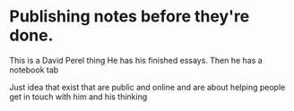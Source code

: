 # Publishing notes before they're done.

This is a David Perel thing
He has his finished essays.
Then he has a notebook tab

Just idea that exist that are public and online
and are about helping people get in touch with him and his thinking
